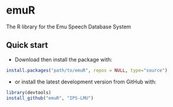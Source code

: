 emuR
====

The R library for the Emu Speech Database System


## Quick start

* Download then install the package with: 
```r
install.packages("path/to/emuR", repos = NULL, type="source")
```

* or install the latest development version from GitHub with:
```r
library(devtools)
install_github("emuR", "IPS-LMU")
```
